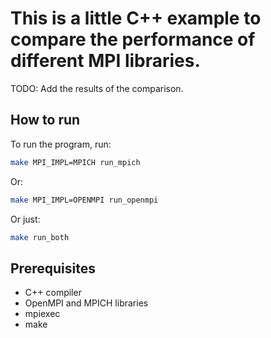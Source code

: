 # This is a little C++ example to compare the performance of different MPI libraries.

TODO: Add the results of the comparison.

## How to run

To run the program, run:

```bash
make MPI_IMPL=MPICH run_mpich
```
Or: 
```bash
make MPI_IMPL=OPENMPI run_openmpi
```

Or just:
```bash
make run_both
```


## Prerequisites

- C++ compiler
- OpenMPI and MPICH libraries
- mpiexec
- make